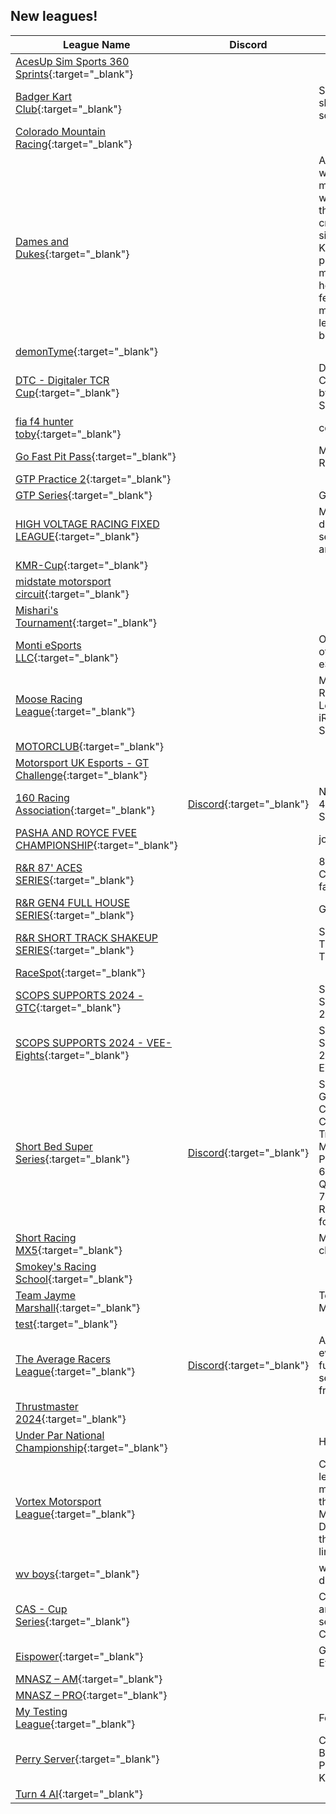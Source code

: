 ## New leagues!

| League Name | Discord | About |
|-----------------------------------------------------------------------------------------------------------------------------------|------------------------------------------------------------------|-------------------------------------------------------------------------------------------------------------------------------------------------------------------------|
|[AcesUp Sim Sports 360 Sprints](https://members.iracing.com/membersite/member/LeagueView.do?league=10746){:target="_blank"} | | |
|[Badger Kart Club](https://members.iracing.com/membersite/member/LeagueView.do?league=10732){:target="_blank"} | |Sharpen your skills and be social |
|[Colorado Mountain Racing](https://members.iracing.com/membersite/member/LeagueView.do?league=10724){:target="_blank"} | | |
|[Dames and Dukes](https://members.iracing.com/membersite/member/LeagueView.do?league=10733){:target="_blank"} | |A league for women and men that are working on their race craft in the sim space\. Keep the profanity to minimum and help your fellow members learn to be better racers\. |
|[demonTyme](https://members.iracing.com/membersite/member/LeagueView.do?league=10717){:target="_blank"} | | |
|[DTC \- Digitaler TCR Cup](https://members.iracing.com/membersite/member/LeagueView.do?league=10730){:target="_blank"} | |Digitaler TCR Cup powered by CARLAR Series |
|[fia f4 hunter toby](https://members.iracing.com/membersite/member/LeagueView.do?league=10718){:target="_blank"} | |cool |
|[Go Fast Pit Pass](https://members.iracing.com/membersite/member/LeagueView.do?league=10731){:target="_blank"} | |Monday Oval Racing |
|[GTP Practice 2](https://members.iracing.com/membersite/member/LeagueView.do?league=10727){:target="_blank"} | | |
|[GTP Series](https://members.iracing.com/membersite/member/LeagueView.do?league=10726){:target="_blank"} | |GTP Practice |
|[HIGH VOLTAGE RACING FIXED LEAGUE](https://members.iracing.com/membersite/member/LeagueView.do?league=10723){:target="_blank"} | |Multiple different fixed series road and oval cars |
|[KMR\-Cup](https://members.iracing.com/membersite/member/LeagueView.do?league=10729){:target="_blank"} | | |
|[midstate motorsport circuit](https://members.iracing.com/membersite/member/LeagueView.do?league=10744){:target="_blank"} | | |
|[Mishari's Tournament](https://members.iracing.com/membersite/member/LeagueView.do?league=10748){:target="_blank"} | | |
|[Monti eSports LLC](https://members.iracing.com/membersite/member/LeagueView.do?league=10741){:target="_blank"} | |Official Home of Monti eSports LLC\. |
|[Moose Racing League](https://members.iracing.com/membersite/member/LeagueView.do?league=10711){:target="_blank"} | |Moose Racing League's iRacing Series |
|[MOTORCLUB](https://members.iracing.com/membersite/member/LeagueView.do?league=10750){:target="_blank"} | | |
|[Motorsport UK Esports \- GT Challenge](https://members.iracing.com/membersite/member/LeagueView.do?league=10715){:target="_blank"} | | |
|[160 Racing Association](https://members.iracing.com/membersite/member/LeagueView.do?league=10734){:target="_blank"} |[Discord](https://discord.gg/sSnAC5gtQp){:target="_blank"} |NASCAR Gen 4 / INDYCAR Series |
|[PASHA AND ROYCE FVEE CHAMPIONSHIP](https://members.iracing.com/membersite/member/LeagueView.do?league=10737){:target="_blank"} | |joins now |
|[R&R 87' ACES SERIES](https://members.iracing.com/membersite/member/LeagueView.do?league=10721){:target="_blank"} | |87' LEGENDS CARS GOING fast af |
|[R&R GEN4 FULL HOUSE SERIES](https://members.iracing.com/membersite/member/LeagueView.do?league=10719){:target="_blank"} | |GEN 4 |
|[R&R SHORT TRACK SHAKEUP SERIES](https://members.iracing.com/membersite/member/LeagueView.do?league=10720){:target="_blank"} | |SHORT TRACKS IN THE TRUCKS |
|[RaceSpot](https://members.iracing.com/membersite/member/LeagueView.do?league=10709){:target="_blank"} | | |
|[SCOPS SUPPORTS 2024 \- GTC](https://members.iracing.com/membersite/member/LeagueView.do?league=10712){:target="_blank"} | |SCOPS SUPPORTS 2024 \- GTC |
|[SCOPS SUPPORTS 2024 \- VEE\-Eights](https://members.iracing.com/membersite/member/LeagueView.do?league=10713){:target="_blank"} | |SCOPS SUPPORTS 2024 \- VEE\-Eights |
|[Short Bed Super Series](https://members.iracing.com/membersite/member/LeagueView.do?league=10738){:target="_blank"} |[Discord](https://discord.gg/ssPBmdkzse){:target="_blank"} |Spare Parts Gaming Community\.   Craftsman Trucks, Monday's\. Practice at 6:35 pm ET\. Qualifying at 7:05pm ET\. Racing to follow\! |
|[Short Racing MX5](https://members.iracing.com/membersite/member/LeagueView.do?league=10736){:target="_blank"} | |MX5 championship |
|[Smokey's Racing School](https://members.iracing.com/membersite/member/LeagueView.do?league=10710){:target="_blank"} | | |
|[Team Jayme Marshall](https://members.iracing.com/membersite/member/LeagueView.do?league=10739){:target="_blank"} | |Team Jayme Marshall |
|[test](https://members.iracing.com/membersite/member/LeagueView.do?league=10735){:target="_blank"} | | |
|[The Average Racers League](https://members.iracing.com/membersite/member/LeagueView.do?league=10725){:target="_blank"} |[Discord](https://discord.com/invite/KRXygpyU6Y){:target="_blank"} |A League for everyone, fun, not very serious and free\! |
|[Thrustmaster 2024](https://members.iracing.com/membersite/member/LeagueView.do?league=10747){:target="_blank"} | | |
|[Under Par National Championship](https://members.iracing.com/membersite/member/LeagueView.do?league=10751){:target="_blank"} | |Hammer time\. |
|[Vortex Motorsport League](https://members.iracing.com/membersite/member/LeagueView.do?league=10749){:target="_blank"} | |Community league for members of the Vortex Motorsport Discord\. Click the website link to join\! |
|[wv boys](https://members.iracing.com/membersite/member/LeagueView.do?league=10722){:target="_blank"} | |west virginia dirt racing |
|[CAS \- Cup Series](https://members.iracing.com/membersite/member/LeagueView.do?league=10716){:target="_blank"} | |Combined and solo series with Cup vehicles\. |
|[Eispower](https://members.iracing.com/membersite/member/LeagueView.do?league=10740){:target="_blank"} | |Geilster \*\*\* Ever |
|[MNASZ – AM](https://members.iracing.com/membersite/member/LeagueView.do?league=10742){:target="_blank"} | | |
|[MNASZ – PRO](https://members.iracing.com/membersite/member/LeagueView.do?league=10743){:target="_blank"} | | |
|[My Testing League](https://members.iracing.com/membersite/member/LeagueView.do?league=10745){:target="_blank"} | |For Testing |
|[Perry Server](https://members.iracing.com/membersite/member/LeagueView.do?league=10714){:target="_blank"} | |Charlotte  Bristol  Lanier  Port Royal  KoKoMo |
|[Turn 4 AI](https://members.iracing.com/membersite/member/LeagueView.do?league=10728){:target="_blank"} | | |

